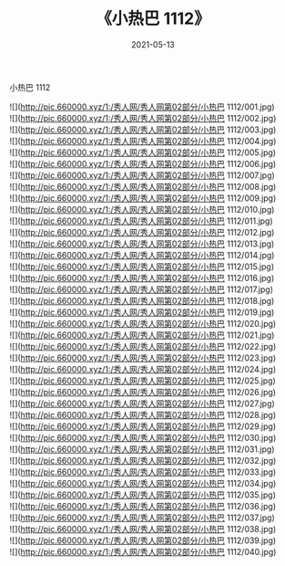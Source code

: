 ﻿---
layout: post
title:  《小热巴 1112》
date:   2021-05-13
img: http://pic.660000.xyz/1:/秀人网/秀人网第02部分/小热巴 1112/000.jpg
categories: [美女, 清纯, 唯美]
---

小热巴 1112

  ![](http://pic.660000.xyz/1:/秀人网/秀人网第02部分/小热巴 1112/001.jpg) <br> ![](http://pic.660000.xyz/1:/秀人网/秀人网第02部分/小热巴 1112/002.jpg) <br> ![](http://pic.660000.xyz/1:/秀人网/秀人网第02部分/小热巴 1112/003.jpg) <br> ![](http://pic.660000.xyz/1:/秀人网/秀人网第02部分/小热巴 1112/004.jpg) <br> ![](http://pic.660000.xyz/1:/秀人网/秀人网第02部分/小热巴 1112/005.jpg) <br> ![](http://pic.660000.xyz/1:/秀人网/秀人网第02部分/小热巴 1112/006.jpg) <br> ![](http://pic.660000.xyz/1:/秀人网/秀人网第02部分/小热巴 1112/007.jpg) <br> ![](http://pic.660000.xyz/1:/秀人网/秀人网第02部分/小热巴 1112/008.jpg) <br> ![](http://pic.660000.xyz/1:/秀人网/秀人网第02部分/小热巴 1112/009.jpg) <br> ![](http://pic.660000.xyz/1:/秀人网/秀人网第02部分/小热巴 1112/010.jpg) <br> ![](http://pic.660000.xyz/1:/秀人网/秀人网第02部分/小热巴 1112/011.jpg) <br> ![](http://pic.660000.xyz/1:/秀人网/秀人网第02部分/小热巴 1112/012.jpg) <br> ![](http://pic.660000.xyz/1:/秀人网/秀人网第02部分/小热巴 1112/013.jpg) <br> ![](http://pic.660000.xyz/1:/秀人网/秀人网第02部分/小热巴 1112/014.jpg) <br> ![](http://pic.660000.xyz/1:/秀人网/秀人网第02部分/小热巴 1112/015.jpg) <br> ![](http://pic.660000.xyz/1:/秀人网/秀人网第02部分/小热巴 1112/016.jpg) <br> ![](http://pic.660000.xyz/1:/秀人网/秀人网第02部分/小热巴 1112/017.jpg) <br> ![](http://pic.660000.xyz/1:/秀人网/秀人网第02部分/小热巴 1112/018.jpg) <br> ![](http://pic.660000.xyz/1:/秀人网/秀人网第02部分/小热巴 1112/019.jpg) <br> ![](http://pic.660000.xyz/1:/秀人网/秀人网第02部分/小热巴 1112/020.jpg) <br> ![](http://pic.660000.xyz/1:/秀人网/秀人网第02部分/小热巴 1112/021.jpg) <br> ![](http://pic.660000.xyz/1:/秀人网/秀人网第02部分/小热巴 1112/022.jpg) <br> ![](http://pic.660000.xyz/1:/秀人网/秀人网第02部分/小热巴 1112/023.jpg) <br> ![](http://pic.660000.xyz/1:/秀人网/秀人网第02部分/小热巴 1112/024.jpg) <br> ![](http://pic.660000.xyz/1:/秀人网/秀人网第02部分/小热巴 1112/025.jpg) <br> ![](http://pic.660000.xyz/1:/秀人网/秀人网第02部分/小热巴 1112/026.jpg) <br> ![](http://pic.660000.xyz/1:/秀人网/秀人网第02部分/小热巴 1112/027.jpg) <br> ![](http://pic.660000.xyz/1:/秀人网/秀人网第02部分/小热巴 1112/028.jpg) <br> ![](http://pic.660000.xyz/1:/秀人网/秀人网第02部分/小热巴 1112/029.jpg) <br> ![](http://pic.660000.xyz/1:/秀人网/秀人网第02部分/小热巴 1112/030.jpg) <br> ![](http://pic.660000.xyz/1:/秀人网/秀人网第02部分/小热巴 1112/031.jpg) <br> ![](http://pic.660000.xyz/1:/秀人网/秀人网第02部分/小热巴 1112/032.jpg) <br> ![](http://pic.660000.xyz/1:/秀人网/秀人网第02部分/小热巴 1112/033.jpg) <br> ![](http://pic.660000.xyz/1:/秀人网/秀人网第02部分/小热巴 1112/034.jpg) <br> ![](http://pic.660000.xyz/1:/秀人网/秀人网第02部分/小热巴 1112/035.jpg) <br> ![](http://pic.660000.xyz/1:/秀人网/秀人网第02部分/小热巴 1112/036.jpg) <br> ![](http://pic.660000.xyz/1:/秀人网/秀人网第02部分/小热巴 1112/037.jpg) <br> ![](http://pic.660000.xyz/1:/秀人网/秀人网第02部分/小热巴 1112/038.jpg) <br> ![](http://pic.660000.xyz/1:/秀人网/秀人网第02部分/小热巴 1112/039.jpg) <br> ![](http://pic.660000.xyz/1:/秀人网/秀人网第02部分/小热巴 1112/040.jpg) <br>